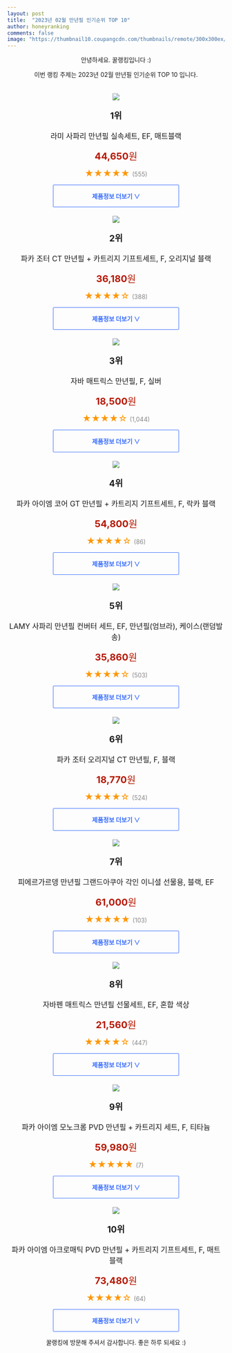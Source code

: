 ```yaml
---
layout: post
title:  "2023년 02월 만년필 인기순위 TOP 10"
author: honeyranking
comments: false
image: "https://thumbnail10.coupangcdn.com/thumbnails/remote/300x300ex/image/product/image/vendoritem/2019/08/09/3719229828/f56a63d1-217d-4e8d-9024-2646b654fcaa.jpg"
---
```

<p style="text-align: center;">안녕하세요. 꿀랭킹입니다 :)</p>
<p style="text-align: center;">이번 랭킹 주제는 2023년 02월 만년필 인기순위 TOP 10 입니다.</p><center><img src="https://thumbnail10.coupangcdn.com/thumbnails/remote/300x300ex/image/product/image/vendoritem/2019/08/09/3719229828/f56a63d1-217d-4e8d-9024-2646b654fcaa.jpg" style="margin-top:20px" /></center><p style="text-align: center; font-size: 20px"><b>1위</b></p><p style="text-align: center; font-size: 17px">라미 사파리 만년필 실속세트, EF, 매트블랙</p><p style="text-align: center;"><span style="color: #b61800; font-size: 22px;"><b>44,650</b>원</span></p><p style="text-align: center;"><span style="color: #ff9600; font-size: 20px;">★★★★★ </span><span style="color: #878787;">(555)</span></p><center><a href="https://link.coupang.com/a/P54jT"><div style="font-size: 14px; display: inline-block; padding: 15px 90px; color: #346aff; border-radius: 2px; border: 1px solid #346aff; cursor: pointer;"><b>제품정보 더보기 &or;</b></div></a></center><center><img src="https://thumbnail7.coupangcdn.com/thumbnails/remote/300x300ex/image/retail/images/2021/03/10/12/4/c555329f-20ec-414b-8e2b-d6b3d30cf943.jpg" style="margin-top:20px" /></center><p style="text-align: center; font-size: 20px"><b>2위</b></p><p style="text-align: center; font-size: 17px">파카 조터 CT 만년필 + 카트리지 기프트세트, F, 오리지널 블랙</p><p style="text-align: center;"><span style="color: #b61800; font-size: 22px;"><b>36,180</b>원</span></p><p style="text-align: center;"><span style="color: #ff9600; font-size: 20px;">★★★★☆ </span><span style="color: #878787;">(388)</span></p><center><a href="https://link.coupang.com/a/P54jV"><div style="font-size: 14px; display: inline-block; padding: 15px 90px; color: #346aff; border-radius: 2px; border: 1px solid #346aff; cursor: pointer;"><b>제품정보 더보기 &or;</b></div></a></center><center><img src="https://thumbnail9.coupangcdn.com/thumbnails/remote/300x300ex/image/product/image/vendoritem/2019/01/31/3011533460/cd877275-5a32-421b-9070-dc9df7f2916d.jpg" style="margin-top:20px" /></center><p style="text-align: center; font-size: 20px"><b>3위</b></p><p style="text-align: center; font-size: 17px">자바 매트릭스 만년필, F, 실버</p><p style="text-align: center;"><span style="color: #b61800; font-size: 22px;"><b>18,500</b>원</span></p><p style="text-align: center;"><span style="color: #ff9600; font-size: 20px;">★★★★☆ </span><span style="color: #878787;">(1,044)</span></p><center><a href="https://link.coupang.com/a/P54jX"><div style="font-size: 14px; display: inline-block; padding: 15px 90px; color: #346aff; border-radius: 2px; border: 1px solid #346aff; cursor: pointer;"><b>제품정보 더보기 &or;</b></div></a></center><center><img src="https://thumbnail10.coupangcdn.com/thumbnails/remote/300x300ex/image/retail/images/2021/03/10/12/1/becdd8d0-ee4a-42a9-b7f4-3a6943286e67.jpg" style="margin-top:20px" /></center><p style="text-align: center; font-size: 20px"><b>4위</b></p><p style="text-align: center; font-size: 17px">파카 아이엠 코어 GT 만년필 + 카트리지 기프트세트, F, 락카 블랙</p><p style="text-align: center;"><span style="color: #b61800; font-size: 22px;"><b>54,800</b>원</span></p><p style="text-align: center;"><span style="color: #ff9600; font-size: 20px;">★★★★☆ </span><span style="color: #878787;">(86)</span></p><center><a href="https://link.coupang.com/a/P54jZ"><div style="font-size: 14px; display: inline-block; padding: 15px 90px; color: #346aff; border-radius: 2px; border: 1px solid #346aff; cursor: pointer;"><b>제품정보 더보기 &or;</b></div></a></center><center><img src="https://thumbnail6.coupangcdn.com/thumbnails/remote/300x300ex/image/rs_quotation_api/wger5yux/12eb9be3c6b34110a90b553ea428bc8f.jpg" style="margin-top:20px" /></center><p style="text-align: center; font-size: 20px"><b>5위</b></p><p style="text-align: center; font-size: 17px">LAMY 사파리 만년필 컨버터 세트, EF, 만년필(엄브라), 케이스(랜덤발송)</p><p style="text-align: center;"><span style="color: #b61800; font-size: 22px;"><b>35,860</b>원</span></p><p style="text-align: center;"><span style="color: #ff9600; font-size: 20px;">★★★★☆ </span><span style="color: #878787;">(503)</span></p><center><a href="https://link.coupang.com/a/P54j0"><div style="font-size: 14px; display: inline-block; padding: 15px 90px; color: #346aff; border-radius: 2px; border: 1px solid #346aff; cursor: pointer;"><b>제품정보 더보기 &or;</b></div></a></center><center><img src="https://thumbnail9.coupangcdn.com/thumbnails/remote/300x300ex/image/retail/images/2020/03/27/10/7/c954998c-9ee7-4449-bdd2-611a7e7691da.jpg" style="margin-top:20px" /></center><p style="text-align: center; font-size: 20px"><b>6위</b></p><p style="text-align: center; font-size: 17px">파카 조터 오리지널 CT 만년필, F, 블랙</p><p style="text-align: center;"><span style="color: #b61800; font-size: 22px;"><b>18,770</b>원</span></p><p style="text-align: center;"><span style="color: #ff9600; font-size: 20px;">★★★★☆ </span><span style="color: #878787;">(524)</span></p><center><a href="https://link.coupang.com/a/P54j2"><div style="font-size: 14px; display: inline-block; padding: 15px 90px; color: #346aff; border-radius: 2px; border: 1px solid #346aff; cursor: pointer;"><b>제품정보 더보기 &or;</b></div></a></center><center><img src="https://thumbnail6.coupangcdn.com/thumbnails/remote/300x300ex/image/vendor_inventory/451b/6f862ee9c18a86f2bce04ae878746eb7878f83ad498f7ad6658c29b8b385.jpg" style="margin-top:20px" /></center><p style="text-align: center; font-size: 20px"><b>7위</b></p><p style="text-align: center; font-size: 17px">피에르가르뎅 만년필 그랜드아쿠아 각인 이니셜 선물용, 블랙, EF</p><p style="text-align: center;"><span style="color: #b61800; font-size: 22px;"><b>61,000</b>원</span></p><p style="text-align: center;"><span style="color: #ff9600; font-size: 20px;">★★★★★ </span><span style="color: #878787;">(103)</span></p><center><a href="https://link.coupang.com/a/P54j5"><div style="font-size: 14px; display: inline-block; padding: 15px 90px; color: #346aff; border-radius: 2px; border: 1px solid #346aff; cursor: pointer;"><b>제품정보 더보기 &or;</b></div></a></center><center><img src="https://thumbnail10.coupangcdn.com/thumbnails/remote/300x300ex/image/product/image/vendoritem/2018/08/31/3285806922/07a8dddf-b4c9-43a5-bb76-fdef5b9a8bde.jpg" style="margin-top:20px" /></center><p style="text-align: center; font-size: 20px"><b>8위</b></p><p style="text-align: center; font-size: 17px">자바펜 매트릭스 만년필 선물세트, EF, 혼합 색상</p><p style="text-align: center;"><span style="color: #b61800; font-size: 22px;"><b>21,560</b>원</span></p><p style="text-align: center;"><span style="color: #ff9600; font-size: 20px;">★★★★☆ </span><span style="color: #878787;">(447)</span></p><center><a href="https://link.coupang.com/a/P54j8"><div style="font-size: 14px; display: inline-block; padding: 15px 90px; color: #346aff; border-radius: 2px; border: 1px solid #346aff; cursor: pointer;"><b>제품정보 더보기 &or;</b></div></a></center><center><img src="https://thumbnail6.coupangcdn.com/thumbnails/remote/300x300ex/image/rs_quotation_api/ibulipel/5dfe480894824085b8097db21a132f53.jpg" style="margin-top:20px" /></center><p style="text-align: center; font-size: 20px"><b>9위</b></p><p style="text-align: center; font-size: 17px">파카 아이엠 모노크롬 PVD 만년필 + 카트리지 세트, F, 티타늄</p><p style="text-align: center;"><span style="color: #b61800; font-size: 22px;"><b>59,980</b>원</span></p><p style="text-align: center;"><span style="color: #ff9600; font-size: 20px;">★★★★★ </span><span style="color: #878787;">(7)</span></p><center><a href="https://link.coupang.com/a/P54j9"><div style="font-size: 14px; display: inline-block; padding: 15px 90px; color: #346aff; border-radius: 2px; border: 1px solid #346aff; cursor: pointer;"><b>제품정보 더보기 &or;</b></div></a></center><center><img src="https://thumbnail9.coupangcdn.com/thumbnails/remote/300x300ex/image/retail/images/2021/03/10/12/4/5147281e-4f9e-4c55-ab27-2f79e3ee5efc.jpg" style="margin-top:20px" /></center><p style="text-align: center; font-size: 20px"><b>10위</b></p><p style="text-align: center; font-size: 17px">파카 아이엠 아크로매틱 PVD 만년필 + 카트리지 기프트세트, F, 매트 블랙</p><p style="text-align: center;"><span style="color: #b61800; font-size: 22px;"><b>73,480</b>원</span></p><p style="text-align: center;"><span style="color: #ff9600; font-size: 20px;">★★★★☆ </span><span style="color: #878787;">(64)</span></p><center><a href="https://link.coupang.com/a/P54ka"><div style="font-size: 14px; display: inline-block; padding: 15px 90px; color: #346aff; border-radius: 2px; border: 1px solid #346aff; cursor: pointer;"><b>제품정보 더보기 &or;</b></div></a></center><p style="text-align: center;">꿀랭킹에 방문해 주셔서 감사합니다. 좋은 하루 되세요 :)</p>